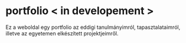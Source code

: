 # portfolio < in developement >
Ez a weboldal egy portfolio az eddigi tanulmányimról, tapasztalataimról, illetve az egyetemen elkészített projektjeimről.